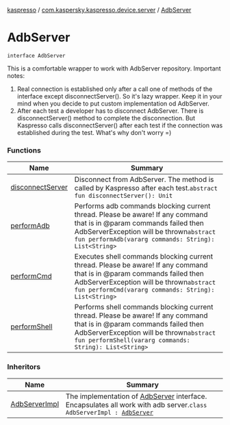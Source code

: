 [kaspresso](../../index.md) / [com.kaspersky.kaspresso.device.server](../index.md) / [AdbServer](./index.md)

# AdbServer

`interface AdbServer`

This is a comfortable wrapper to work with AdbServer repository.
Important notes:

1. Real connection is established only after a call one of methods of the interface except disconnectServer().
So it's lazy wrapper. Keep it in your mind when you decide to put custom implementation od AdbServer.
2. After each test a developer has to disconnect AdbServer. There is disconnectServer() method to complete the disconnection.
But Kaspresso calls disconnectServer() after each test if the connection was established during the test. What's why don't worry =)

### Functions

| Name | Summary |
|---|---|
| [disconnectServer](disconnect-server.md) | Disconnect from AdbServer. The method is called by Kaspresso after each test.`abstract fun disconnectServer(): Unit` |
| [performAdb](perform-adb.md) | Performs adb commands blocking current thread. Please be aware! If any command that is in @param commands failed then AdbServerException will be thrown`abstract fun performAdb(vararg commands: String): List<String>` |
| [performCmd](perform-cmd.md) | Executes shell commands blocking current thread. Please be aware! If any command that is in @param commands failed then AdbServerException will be thrown`abstract fun performCmd(vararg commands: String): List<String>` |
| [performShell](perform-shell.md) | Performs shell commands blocking current thread. Please be aware! If any command that is in @param commands failed then AdbServerException will be thrown`abstract fun performShell(vararg commands: String): List<String>` |

### Inheritors

| Name | Summary |
|---|---|
| [AdbServerImpl](../-adb-server-impl/index.md) | The implementation of [AdbServer](./index.md) interface. Encapsulates all work with adb server.`class AdbServerImpl : `[`AdbServer`](./index.md) |
